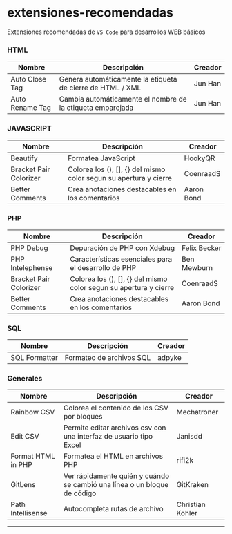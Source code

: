 # extensiones-recomendadas
Extensiones recomendadas de ```VS Code``` para desarrollos WEB básicos 


### HTML
| Nombre | Descripción | Creador |
| - | - | - |
| Auto Close Tag | Genera automáticamente la etiqueta de cierre de HTML / XML  | Jun Han |
| Auto Rename Tag | Cambia automáticamente el nombre de la etiqueta emparejada  | Jun Han |

### JAVASCRIPT
| Nombre | Descripción | Creador |
| - | - | - |
| Beautify | Formatea JavaScript  | HookyQR |
| Bracket Pair Colorizer | Colorea los (), [], {} del mismo color segun su apertura y cierre  | CoenraadS |
| Better Comments | Crea anotaciones destacables en los comentarios | Aaron Bond |

### PHP
| Nombre | Descripción | Creador |
| - | - | - |
| PHP Debug | Depuración de PHP con Xdebug | Felix Becker |
| PHP Intelephense | Características esenciales para el desarrollo de PHP | Ben Mewburn |
| Bracket Pair Colorizer | Colorea los (), [], {} del mismo color segun su apertura y cierre  | CoenraadS |
| Better Comments | Crea anotaciones destacables en los comentarios | Aaron Bond |
### SQL
| Nombre | Descripción | Creador |
| - | - | - |
| SQL Formatter | Formateo de archivos SQL | adpyke |

### Generales
| Nombre | Descripción | Creador |
| - | - | - |
| Rainbow CSV | Colorea el contenido de los CSV por bloques | Mechatroner |
| Edit CSV | Permite editar archivos csv con una interfaz de usuario tipo Excel | Janisdd |
| Format HTML in PHP | Formatea el HTML en archivos PHP | rifi2k |
| GitLens | Ver rápidamente quién y cuándo se cambió una línea o un bloque de código  | GitKraken |
| Path Intellisense | Autocompleta rutas de archivo | Christian Kohler |
----
